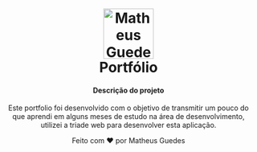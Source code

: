 <h1 align="center">
  <img alt="Matheus Guedes Logo" src="https://github-production-user-asset-6210df.s3.amazonaws.com/122845779/248419706-bae9d76b-7472-4d0a-8ac0-4515cae38ebb.png" width="100px" />
   <br>
  Portfólio
</h1>

<h4 align="center">
 Descrição do projeto
</h4>
<p  align="center">
 Este portfolio foi desenvolvido com o objetivo de transmitir um pouco do que aprendi em alguns meses de estudo na área de desenvolvimento, utilizei a triade web para desenvolver esta aplicação.

</p>


<p align="center">
  Feito com ❤ por Matheus Guedes
</p>
